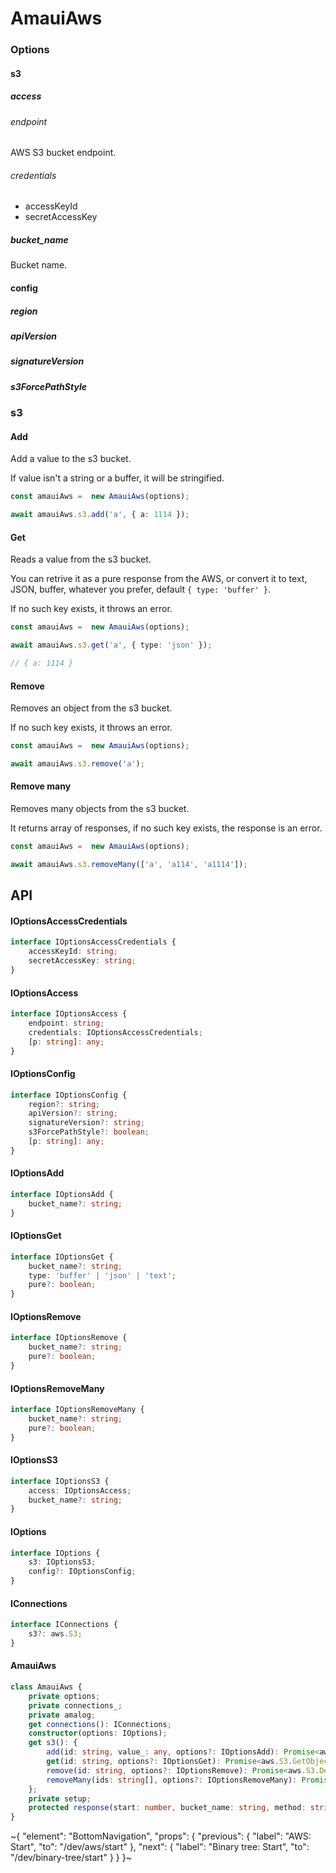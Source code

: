 
# AmauiAws

### Options

#### s3

##### access

###### endpoint

AWS S3 bucket endpoint.

###### credentials

- accessKeyId
- secretAccessKey

##### bucket_name

Bucket name.

#### config

##### region

##### apiVersion

##### signatureVersion

##### s3ForcePathStyle

### s3

#### Add

Add a value to the s3 bucket.

If value isn't a string or a buffer, it will be stringified.

```ts
const amauiAws =  new AmauiAws(options);

await amauiAws.s3.add('a', { a: 1114 });
```

#### Get

Reads a value from the s3 bucket.

You can retrive it as a pure response from the AWS, or convert it to text, JSON, buffer, whatever you prefer, default `{ type: 'buffer' }`.

If no such key exists, it throws an error.

```ts
const amauiAws =  new AmauiAws(options);

await amauiAws.s3.get('a', { type: 'json' });

// { a: 1114 }
```

#### Remove

Removes an object from the s3 bucket.

If no such key exists, it throws an error.

```ts
const amauiAws =  new AmauiAws(options);

await amauiAws.s3.remove('a');
```

#### Remove many

Removes many objects from the s3 bucket.

It returns array of responses, if no such key exists, the response is an error.

```ts
const amauiAws =  new AmauiAws(options);

await amauiAws.s3.removeMany(['a', 'a114', 'a1114']);
```


## API

#### IOptionsAccessCredentials

```ts
interface IOptionsAccessCredentials {
    accessKeyId: string;
    secretAccessKey: string;
}
```

#### IOptionsAccess

```ts
interface IOptionsAccess {
    endpoint: string;
    credentials: IOptionsAccessCredentials;
    [p: string]: any;
}
```

#### IOptionsConfig

```ts
interface IOptionsConfig {
    region?: string;
    apiVersion?: string;
    signatureVersion?: string;
    s3ForcePathStyle?: boolean;
    [p: string]: any;
}
```

#### IOptionsAdd

```ts
interface IOptionsAdd {
    bucket_name?: string;
}
```

#### IOptionsGet

```ts
interface IOptionsGet {
    bucket_name?: string;
    type: 'buffer' | 'json' | 'text';
    pure?: boolean;
}
```

#### IOptionsRemove

```ts
interface IOptionsRemove {
    bucket_name?: string;
    pure?: boolean;
}
```

#### IOptionsRemoveMany

```ts
interface IOptionsRemoveMany {
    bucket_name?: string;
    pure?: boolean;
}
```

#### IOptionsS3

```ts
interface IOptionsS3 {
    access: IOptionsAccess;
    bucket_name?: string;
}
```

#### IOptions

```ts
interface IOptions {
    s3: IOptionsS3;
    config?: IOptionsConfig;
}
```

#### IConnections

```ts
interface IConnections {
    s3?: aws.S3;
}
```

#### AmauiAws

```ts
class AmauiAws {
    private options;
    private connections_;
    private amalog;
    get connections(): IConnections;
    constructor(options: IOptions);
    get s3(): {
        add(id: string, value_: any, options?: IOptionsAdd): Promise<aws.S3.PutObjectOutput>;
        get(id: string, options?: IOptionsGet): Promise<aws.S3.GetObjectOutput | Buffer | string | object>;
        remove(id: string, options?: IOptionsRemove): Promise<aws.S3.DeleteObjectOutput | boolean>;
        removeMany(ids: string[], options?: IOptionsRemoveMany): Promise<Array<aws.S3.DeleteObjectOutput | boolean | Error>>;
    };
    private setup;
    protected response(start: number, bucket_name: string, method: string, value?: any, req?: express.Request): any;
}
```


~{
  "element": "BottomNavigation",
  "props": {
    "previous": {
      "label": "AWS: Start",
      "to": "/dev/aws/start"
    },
    "next": {
      "label": "Binary tree: Start",
      "to": "/dev/binary-tree/start"
    }
  }
}~
